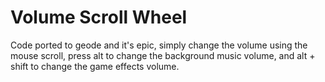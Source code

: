 # Volume Scroll Wheel

Code ported to geode and it's epic, simply change the volume using the mouse scroll, press alt to change the background music volume, and alt + shift to change the game effects volume.
